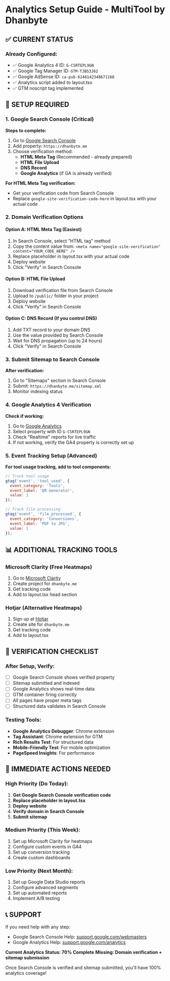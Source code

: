 # Analytics Setup Guide - MultiTool by Dhanbyte

## ✅ CURRENT STATUS

### Already Configured:
- ✅ Google Analytics 4 ID: `G-CSRTEPL9GN`
- ✅ Google Tag Manager ID: `GTM-TJBS3J62`
- ✅ Google AdSense ID: `ca-pub-6246142348671168`
- ✅ Analytics script added to layout.tsx
- ✅ GTM noscript tag implemented

## 🔧 SETUP REQUIRED

### 1. Google Search Console (Critical)
**Steps to complete:**
1. Go to [Google Search Console](https://search.google.com/search-console)
2. Add property: `https://dhanbyte.me`
3. Choose verification method:
   - **HTML Meta Tag** (Recommended - already prepared)
   - **HTML File Upload**
   - **DNS Record**
   - **Google Analytics** (if GA is already verified)

**For HTML Meta Tag verification:**
- Get your verification code from Search Console
- Replace `google-site-verification-code-here` in layout.tsx with your actual code

### 2. Domain Verification Options

#### Option A: HTML Meta Tag (Easiest)
1. In Search Console, select "HTML tag" method
2. Copy the content value from: `<meta name="google-site-verification" content="YOUR_CODE_HERE" />`
3. Replace placeholder in layout.tsx with your actual code
4. Deploy website
5. Click "Verify" in Search Console

#### Option B: HTML File Upload
1. Download verification file from Search Console
2. Upload to `/public/` folder in your project
3. Deploy website
4. Click "Verify" in Search Console

#### Option C: DNS Record (If you control DNS)
1. Add TXT record to your domain DNS
2. Use the value provided by Search Console
3. Wait for DNS propagation (up to 24 hours)
4. Click "Verify" in Search Console

### 3. Submit Sitemap to Search Console
**After verification:**
1. Go to "Sitemaps" section in Search Console
2. Submit: `https://dhanbyte.me/sitemap.xml`
3. Monitor indexing status

### 4. Google Analytics 4 Verification
**Check if working:**
1. Go to [Google Analytics](https://analytics.google.com)
2. Select property with ID `G-CSRTEPL9GN`
3. Check "Realtime" reports for live traffic
4. If not working, verify the GA4 property is correctly set up

### 5. Event Tracking Setup (Advanced)
**For tool usage tracking, add to tool components:**
```javascript
// Track tool usage
gtag('event', 'tool_used', {
  event_category: 'Tools',
  event_label: 'QR Generator',
  value: 1
});

// Track file processing
gtag('event', 'file_processed', {
  event_category: 'Conversions',
  event_label: 'PDF to JPG',
  value: 1
});
```

## 📊 ADDITIONAL TRACKING TOOLS

### Microsoft Clarity (Free Heatmaps)
1. Go to [Microsoft Clarity](https://clarity.microsoft.com)
2. Create project for `dhanbyte.me`
3. Get tracking code
4. Add to layout.tsx head section

### Hotjar (Alternative Heatmaps)
1. Sign up at [Hotjar](https://hotjar.com)
2. Create site for `dhanbyte.me`
3. Get tracking code
4. Add to layout.tsx

## 🎯 VERIFICATION CHECKLIST

### After Setup, Verify:
- [ ] Google Search Console shows verified property
- [ ] Sitemap submitted and indexed
- [ ] Google Analytics shows real-time data
- [ ] GTM container firing correctly
- [ ] All pages have proper meta tags
- [ ] Structured data validates in Search Console

### Testing Tools:
- **Google Analytics Debugger**: Chrome extension
- **Tag Assistant**: Chrome extension for GTM
- **Rich Results Test**: For structured data
- **Mobile-Friendly Test**: For mobile optimization
- **PageSpeed Insights**: For performance

## 🚀 IMMEDIATE ACTIONS NEEDED

### High Priority (Do Today):
1. **Get Google Search Console verification code**
2. **Replace placeholder in layout.tsx**
3. **Deploy website**
4. **Verify domain in Search Console**
5. **Submit sitemap**

### Medium Priority (This Week):
1. Set up Microsoft Clarity for heatmaps
2. Configure custom events in GA4
3. Set up conversion tracking
4. Create custom dashboards

### Low Priority (Next Month):
1. Set up Google Data Studio reports
2. Configure advanced segments
3. Set up automated reports
4. Implement A/B testing

## 📞 SUPPORT

If you need help with any step:
- Google Search Console Help: [support.google.com/webmasters](https://support.google.com/webmasters)
- Google Analytics Help: [support.google.com/analytics](https://support.google.com/analytics)

**Current Analytics Status: 70% Complete**
**Missing: Domain verification + sitemap submission**

Once Search Console is verified and sitemap submitted, you'll have 100% analytics coverage!
